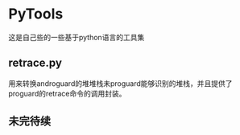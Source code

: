 # PyTools

这是自己些的一些基于python语言的工具集

## retrace.py
用来转换androguard的堆堆栈未proguard能够识别的堆栈，并且提供了proguard的retrace命令的调用封装。

## 未完待续
